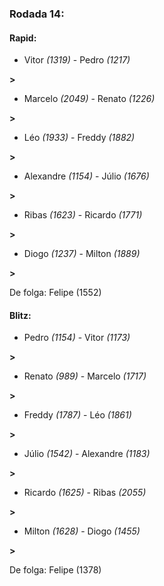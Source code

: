 ### Rodada 14:

#### Rapid:

* Vitor *(1319)*     -     Pedro *(1217)*

 **>** 
* Marcelo *(2049)*     -     Renato *(1226)*

 **>** 
* Léo *(1933)*     -     Freddy *(1882)*

 **>** 
* Alexandre *(1154)*     -     Júlio *(1676)*

 **>** 
* Ribas *(1623)*     -     Ricardo *(1771)*

 **>** 
* Diogo *(1237)*     -     Milton *(1889)*

 **>** 

De folga: Felipe (1552)

#### Blitz:

* Pedro *(1154)*     -     Vitor *(1173)*

 **>** 
* Renato *(989)*     -     Marcelo *(1717)*

 **>** 
* Freddy *(1787)*     -     Léo *(1861)*

 **>** 
* Júlio *(1542)*     -     Alexandre *(1183)*

 **>** 
* Ricardo *(1625)*     -     Ribas *(2055)*

 **>** 
* Milton *(1628)*     -     Diogo *(1455)*

 **>** 

De folga: Felipe (1378)

